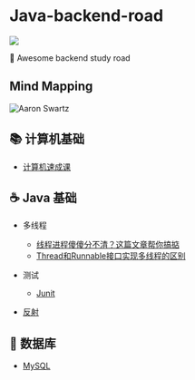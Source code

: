 # Java-backend-road


[![](https://img.shields.io/badge/Java-Notes-orange?style=flat-square)](https://github.com/ceezyyy/Java-study-notes)

:rocket: Awesome backend study road

## Mind Mapping

![Aaron Swartz](https://github.com/ceezyyy/Java-study-notes/blob/master/pics/BackendDeveloper.png)




## :books: 计算机基础
- [计算机速成课](https://github.com/ceezyyy/Java-backend-road/blob/master/Basics/CSCrashCourse/CSCrashCourse.md)



## :coffee: Java 基础

- 多线程
  - [线程进程傻傻分不清？这篇文章帮你搞掂](https://github.com/ceezyyy/Java-backend-road/blob/master/Advance/Thread/Article/%E7%BA%BF%E7%A8%8B%E8%BF%9B%E7%A8%8B%E5%82%BB%E5%82%BB%E5%88%86%E4%B8%8D%E6%B8%85%EF%BC%9F%E8%BF%99%E7%AF%87%E6%96%87%E7%AB%A0%E5%B8%AE%E4%BD%A0%E6%90%9E%E6%8E%82.md)
  - [Thread和Runnable接口实现多线程的区别](https://github.com/ceezyyy/Java-backend-road/blob/master/Advance/Thread/Article/Thread%20%26%20Runnable.md)
  
- 测试

  - [Junit](https://github.com/ceezyyy/Java-backend-road/blob/master/Advance/Junit/article/test.md)
- [反射](https://github.com/ceezyyy/Java-backend-road/blob/master/Advance/Reflect/Reflect.md)

  

## :department_store: 数据库

- [MySQL](https://github.com/ceezyyy/Backend-road/blob/master/SQL/notes/sql.md)

  

